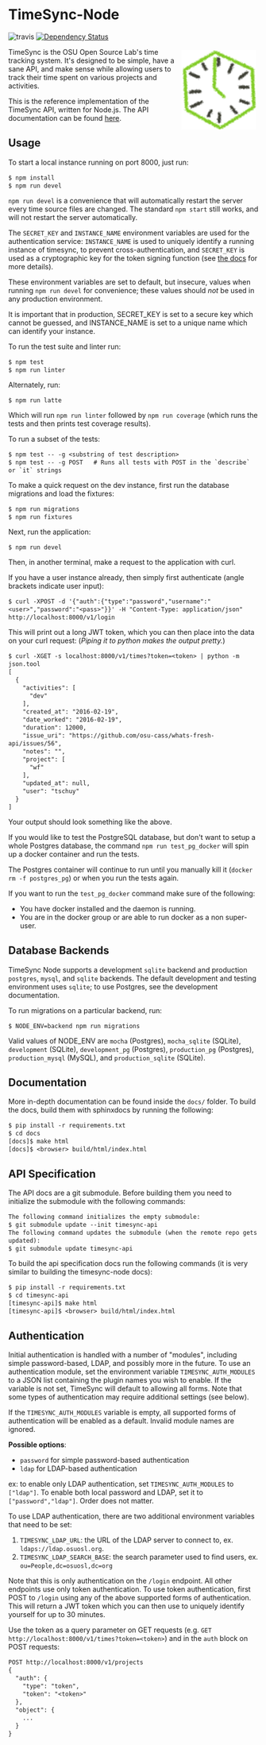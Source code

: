 TimeSync-Node
==============

![travis](https://travis-ci.org/osuosl/timesync-node.svg?branch=develop) [![Dependency Status](https://david-dm.org/osuosl/timesync-node.svg)](https://david-dm.org/osuosl/timesync-node)

<img align="right" style="padding: 5px;" src="/timesync-node.png?raw=true" />

TimeSync is the OSU Open Source Lab's time tracking system. It's designed to be
simple, have a sane API, and make sense while allowing users to track their
time spent on various projects and activities.

This is the reference implementation of the TimeSync API, written for Node.js.
The API documentation can be found [here](https://github.com/osuosl/timesync).

Usage
-----

To start a local instance running on port 8000, just run:

```
$ npm install
$ npm run devel
```

``npm run devel`` is a convenience that will automatically restart the server
every time source files are changed. The standard ``npm start`` still works,
and will not restart the server automatically.

The ``SECRET_KEY`` and ``INSTANCE_NAME`` environment variables are used for
the authentication service: ``INSTANCE_NAME`` is used to uniquely identify a
running instance of timesync, to prevent cross-authentication, and
``SECRET_KEY`` is used as a cryptographic key for the token signing function
(see [the docs](https://github.com/osuosl/timesync) for more details).

These environment variables are set to default, but insecure, values when
running ``npm run devel`` for convenience; these values should *not* be used
in any production environment.

It is important that in production, SECRET_KEY is set to a
secure key which cannot be guessed, and INSTANCE_NAME is set to a unique name
which can identify your instance.

To run the test suite and linter run:

```
$ npm test
$ npm run linter
```

Alternately, run:

```
$ npm run latte
```

Which will run ``npm run linter`` followed by ``npm run coverage`` (which runs
the tests and then prints test coverage results).

To run a subset of the tests:

```
$ npm test -- -g <substring of test description>
$ npm test -- -g POST   # Runs all tests with POST in the `describe` or `it` strings
```

To make a quick request on the dev instance, first run the database migrations
and load the fixtures:

```
$ npm run migrations
$ npm run fixtures
```

Next, run the application:

```
$ npm run devel
```

Then, in another terminal, make a request to the application with curl.

If you have a user instance already, then simply first authenticate (angle
brackets indicate user input):

```
$ curl -XPOST -d '{"auth":{"type":"password","username":"<user>","password":"<pass>"}}' -H "Content-Type: application/json" http://localhost:8000/v1/login
```

This will print out a long JWT token, which you can then place into the data on
your curl request:
(*Piping it to python makes the output pretty.*)

```
$ curl -XGET -s localhost:8000/v1/times?token=<token> | python -m json.tool
[
  {
    "activities": [
      "dev"
    ],
    "created_at": "2016-02-19",
    "date_worked": "2016-02-19",
    "duration": 12000,
    "issue_uri": "https://github.com/osu-cass/whats-fresh-api/issues/56",
    "notes": "",
    "project": [
      "wf"
    ],
    "updated_at": null,
    "user": "tschuy"
  }
]

```

Your output should look something like the above.

If you would like to test the PostgreSQL database, but don't want to setup a
whole Postgres database, the command ``npm run test_pg_docker`` will spin up a
docker container and run the tests.

The Postgres container will continue to run until you manually kill it
(``docker rm -f postgres_pg``) or when you run the tests again.

If you want to run the ``test_pg_docker`` command make sure of the following:

* You have docker installed and the daemon is running.
* You are in the docker group or are able to run docker as a non super-user.

Database Backends
-----------------

TimeSync Node supports a development ``sqlite`` backend and production
``postgres``, ``mysql``, and ``sqlite`` backends. The default development and
testing environment uses ``sqlite``; to use Postgres, see the development
documentation.

To run migrations on a particular backend, run:

```
$ NODE_ENV=backend npm run migrations
```

Valid values of NODE_ENV are ``mocha`` (Postgres), ``mocha_sqlite`` (SQLite),
``development`` (SQLite), ``development_pg`` (Postgres), ``production_pg``
(Postgres), ``production_mysql`` (MySQL), and ``production_sqlite`` (SQLite).

Documentation
-------------

More in-depth documentation can be found inside the ``docs/`` folder. To build
the docs, build them with sphinxdocs by running the following:

```
$ pip install -r requirements.txt
$ cd docs
[docs]$ make html
[docs]$ <browser> build/html/index.html
```

API Specification
------------------

The API docs are a git submodule. Before building them you need to initialize
the submodule with the following commands:

```
The following command initializes the empty submodule:
$ git submodule update --init timesync-api
The following command updates the submodule (when the remote repo gets updated):
$ git submodule update timesync-api
```

To build the api specification docs run the following commands (it is very
similar to building the timesync-node docs):

```
$ pip install -r requirements.txt
$ cd timesync-api
[timesync-api]$ make html
[timesync-api]$ <browser> build/html/index.html
```

Authentication
--------------

Initial authentication is handled with a number of "modules", including simple
password-based, LDAP, and possibly more in the future. To use an authentication
module, set the environment variable ``TIMESYNC_AUTH_MODULES`` to a JSON list
containing the plugin names you wish to enable. If the variable is not set,
TimeSync will default to allowing all forms. Note that some types of
authentication may require additional settings (see below).

If the ``TIMESYNC_AUTH_MODULES`` variable is empty, all supported forms of
authentication will be enabled as a default. Invalid module names are ignored.

**Possible options**:
  * ``password`` for simple password-based authentication
  * ``ldap`` for LDAP-based authentication

ex: to enable only LDAP authentication, set ``TIMESYNC_AUTH_MODULES`` to
``["ldap"]``. To enable both local password and LDAP, set it to
``["password","ldap"]``. Order does not matter.

To use LDAP authentication, there are two additional environment variables that
need to be set:

1. ``TIMESYNC_LDAP_URL``: the URL of the LDAP server to connect to, ex.
  ``ldaps://ldap.osuosl.org``.
2. ``TIMESYNC_LDAP_SEARCH_BASE``: the search parameter used to find users,
  ex. ``ou=People,dc=osuosl,dc=org``

Note that this is only authentication on the ``/login`` endpoint. All other
endpoints use only token authentication. To use token authentication, first
POST to ``/login`` using any of the above supported forms of authentication.
This will return a JWT token which you can then use to uniquely identify
yourself for up to 30 minutes.

Use the token as a query parameter on GET requests (e.g. ``GET
http://localhost:8000/v1/times?token=<token>``) and in the ``auth`` block on
POST requests:

```
POST http://localhost:8000/v1/projects
{
  "auth": {
    "type": "token",
    "token": "<token>"
  },
  "object": {
    ...
  }
}
```
